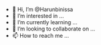 - 👋 Hi, I’m @Harunbinissa
- 👀 I’m interested in ...
- 🌱 I’m currently learning ...
- 💞️ I’m looking to collaborate on ...
- 📫 How to reach me ...

<!---
Harunbinissa/Harunbinissa is a ✨ special ✨ repository because its `README.md` (this file) appears on your GitHub profile.
You can click the Preview link to take a look at your changes.
--->
